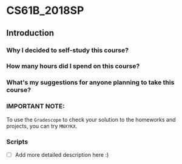 # CS61B_2018SP

## Introduction

### Why I decided to self-study this course?
### How many hours did I spend on this course?
### What's my suggestions for anyone planning to take this course?

### IMPORTANT NOTE:
To use the `Gradescope` to check your solution to the homeworks and projects, you can try `MNXYKX`.


### Scripts
- [ ] Add more detailed description here :)